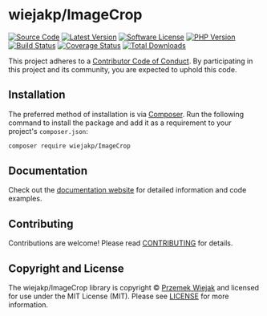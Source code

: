 # wiejakp/ImageCrop

[![Source Code][badge-source]][source]
[![Latest Version][badge-release]][packagist]
[![Software License][badge-license]][license]
[![PHP Version][badge-php]][php]
[![Build Status][badge-build]][build]
[![Coverage Status][badge-coverage]][coverage]
[![Total Downloads][badge-downloads]][downloads]



This project adheres to a [Contributor Code of Conduct][conduct]. By
participating in this project and its community, you are expected to uphold this
code.


## Installation

The preferred method of installation is via [Composer][]. Run the following
command to install the package and add it as a requirement to your project's
`composer.json`:

```bash
composer require wiejakp/ImageCrop
```


## Documentation

Check out the [documentation website][documentation] for detailed information
and code examples.


## Contributing

Contributions are welcome! Please read [CONTRIBUTING][] for details.


## Copyright and License

The wiejakp/ImageCrop library is copyright © [Przemek Wiejak](https://www.wiejak.app)
and licensed for use under the MIT License (MIT). Please see [LICENSE][] for
more information.


[conduct]: https://github.com/wiejakp/ImageCrop/blob/master/.github/CODE_OF_CONDUCT.md
[composer]: http://getcomposer.org/
[documentation]: https://wiejakp.github.io/ImageCrop/
[contributing]: https://github.com/wiejakp/ImageCrop/blob/master/.github/CONTRIBUTING.md

[badge-source]: http://img.shields.io/badge/source-wiejakp/ImageCrop-blue.svg?style=flat-square
[badge-release]: https://img.shields.io/packagist/v/wiejakp/ImageCrop.svg?style=flat-square&label=release
[badge-license]: https://img.shields.io/packagist/l/wiejakp/ImageCrop.svg?style=flat-square
[badge-php]: https://img.shields.io/packagist/php-v/wiejakp/ImageCrop.svg?style=flat-square
[badge-build]: https://img.shields.io/travis/wiejakp/ImageCrop/master.svg?style=flat-square
[badge-coverage]: https://img.shields.io/coveralls/github/wiejakp/ImageCrop/master.svg?style=flat-square
[badge-downloads]: https://img.shields.io/packagist/dt/wiejakp/ImageCrop.svg?style=flat-square&colorB=mediumvioletred

[source]: https://github.com/wiejakp/ImageCrop
[packagist]: https://packagist.org/packages/wiejakp/ImageCrop
[license]: https://github.com/wiejakp/ImageCrop/blob/master/LICENSE
[php]: https://php.net
[build]: https://travis-ci.org/wiejakp/ImageCrop
[coverage]: https://coveralls.io/r/wiejakp/ImageCrop?branch=master
[downloads]: https://packagist.org/packages/wiejakp/ImageCrop
